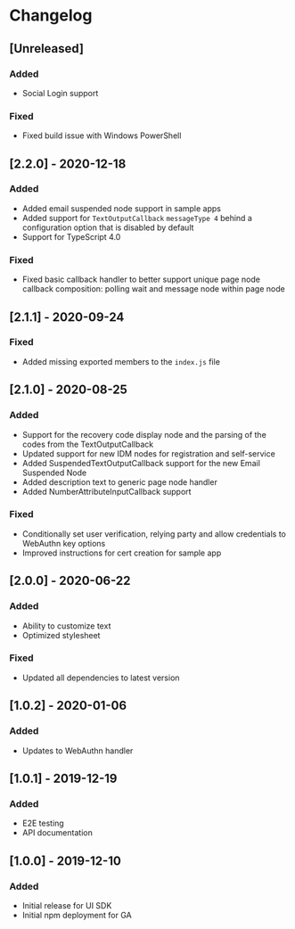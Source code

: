 # Changelog

## [Unreleased]

### Added

- Social Login support

### Fixed

- Fixed build issue with Windows PowerShell

## [2.2.0] - 2020-12-18

### Added

- Added email suspended node support in sample apps
- Added support for `TextOutputCallback` `messageType 4` behind a configuration option that is disabled by default
- Support for TypeScript 4.0

### Fixed

- Fixed basic callback handler to better support unique page node callback composition: polling wait and message node within page node

## [2.1.1] - 2020-09-24

### Fixed

- Added missing exported members to the `index.js` file

## [2.1.0] - 2020-08-25

### Added

- Support for the recovery code display node and the parsing of the codes from the TextOutputCallback
- Updated support for new IDM nodes for registration and self-service
- Added SuspendedTextOutputCallback support for the new Email Suspended Node
- Added description text to generic page node handler
- Added NumberAttributeInputCallback support

### Fixed

- Conditionally set user verification, relying party and allow credentials to WebAuthn key options
- Improved instructions for cert creation for sample app

## [2.0.0] - 2020-06-22

### Added

- Ability to customize text
- Optimized stylesheet

### Fixed

- Updated all dependencies to latest version

## [1.0.2] - 2020-01-06

### Added

- Updates to WebAuthn handler

## [1.0.1] - 2019-12-19

### Added

- E2E testing
- API documentation

## [1.0.0] - 2019-12-10

### Added

- Initial release for UI SDK
- Initial npm deployment for GA
